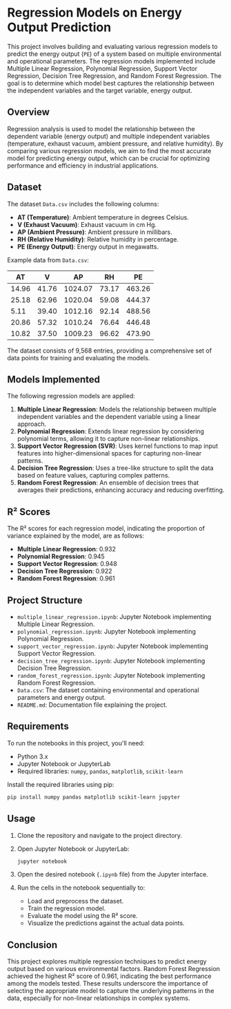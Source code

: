 # Regression Models on Energy Output Prediction

This project involves building and evaluating various regression models to predict the energy output (`PE`) of a system based on multiple environmental and operational parameters. The regression models implemented include Multiple Linear Regression, Polynomial Regression, Support Vector Regression, Decision Tree Regression, and Random Forest Regression. The goal is to determine which model best captures the relationship between the independent variables and the target variable, energy output.

## Overview

Regression analysis is used to model the relationship between the dependent variable (energy output) and multiple independent variables (temperature, exhaust vacuum, ambient pressure, and relative humidity). By comparing various regression models, we aim to find the most accurate model for predicting energy output, which can be crucial for optimizing performance and efficiency in industrial applications.

## Dataset

The dataset `Data.csv` includes the following columns:

- **AT (Temperature)**: Ambient temperature in degrees Celsius.
- **V (Exhaust Vacuum)**: Exhaust vacuum in cm Hg.
- **AP (Ambient Pressure)**: Ambient pressure in millibars.
- **RH (Relative Humidity)**: Relative humidity in percentage.
- **PE (Energy Output)**: Energy output in megawatts.

Example data from `Data.csv`:

| AT   | V    | AP      | RH    | PE     |
|------|------|---------|-------|--------|
| 14.96| 41.76| 1024.07 | 73.17 | 463.26 |
| 25.18| 62.96| 1020.04 | 59.08 | 444.37 |
| 5.11 | 39.40| 1012.16 | 92.14 | 488.56 |
| 20.86| 57.32| 1010.24 | 76.64 | 446.48 |
| 10.82| 37.50| 1009.23 | 96.62 | 473.90 |

The dataset consists of 9,568 entries, providing a comprehensive set of data points for training and evaluating the models.

## Models Implemented

The following regression models are applied:

1. **Multiple Linear Regression**: Models the relationship between multiple independent variables and the dependent variable using a linear approach.
2. **Polynomial Regression**: Extends linear regression by considering polynomial terms, allowing it to capture non-linear relationships.
3. **Support Vector Regression (SVR)**: Uses kernel functions to map input features into higher-dimensional spaces for capturing non-linear patterns.
4. **Decision Tree Regression**: Uses a tree-like structure to split the data based on feature values, capturing complex patterns.
5. **Random Forest Regression**: An ensemble of decision trees that averages their predictions, enhancing accuracy and reducing overfitting.

## R² Scores

The R² scores for each regression model, indicating the proportion of variance explained by the model, are as follows:

- **Multiple Linear Regression**: 0.932
- **Polynomial Regression**: 0.945
- **Support Vector Regression**: 0.948
- **Decision Tree Regression**: 0.922
- **Random Forest Regression**: 0.961

## Project Structure

- `multiple_linear_regression.ipynb`: Jupyter Notebook implementing Multiple Linear Regression.
- `polynomial_regression.ipynb`: Jupyter Notebook implementing Polynomial Regression.
- `support_vector_regression.ipynb`: Jupyter Notebook implementing Support Vector Regression.
- `decision_tree_regression.ipynb`: Jupyter Notebook implementing Decision Tree Regression.
- `random_forest_regression.ipynb`: Jupyter Notebook implementing Random Forest Regression.
- `Data.csv`: The dataset containing environmental and operational parameters and energy output.
- `README.md`: Documentation file explaining the project.

## Requirements

To run the notebooks in this project, you'll need:

- Python 3.x
- Jupyter Notebook or JupyterLab
- Required libraries: `numpy`, `pandas`, `matplotlib`, `scikit-learn`

Install the required libraries using pip:

```bash
pip install numpy pandas matplotlib scikit-learn jupyter
```

## Usage

1. Clone the repository and navigate to the project directory.

2. Open Jupyter Notebook or JupyterLab:

    ```bash
    jupyter notebook
    ```

3. Open the desired notebook (`.ipynb` file) from the Jupyter interface.

4. Run the cells in the notebook sequentially to:

   - Load and preprocess the dataset.
   - Train the regression model.
   - Evaluate the model using the R² score.
   - Visualize the predictions against the actual data points.

## Conclusion

This project explores multiple regression techniques to predict energy output based on various environmental factors. Random Forest Regression achieved the highest R² score of 0.961, indicating the best performance among the models tested. These results underscore the importance of selecting the appropriate model to capture the underlying patterns in the data, especially for non-linear relationships in complex systems.
